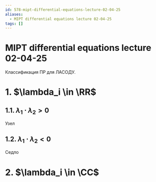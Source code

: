 ```yaml
---
id: 578-mipt-differential-equations-lecture-02-04-25
aliases:
  - MIPT differential equations lecture 02-04-25
tags: []
---
```


# MIPT differential equations lecture 02-04-25

Классификация ПР для ЛАСОДУ.

# 1. $\lambda_i \in \RR$

## 1.1. $\lambda_1 \cdot \lambda_2 > 0$

Узел

## 1.2. $\lambda_1 \cdot \lambda_2 < 0$

Седло

# 2. $\lambda_i \in \CC$
